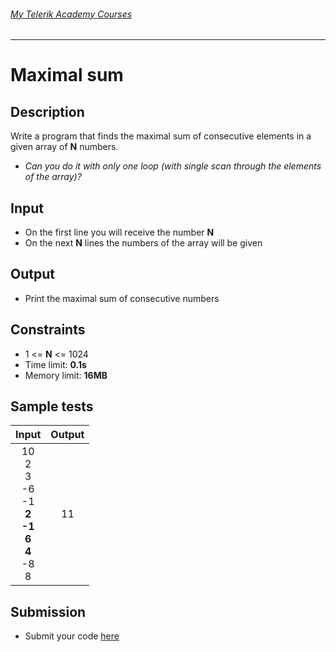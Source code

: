 ###### [My Telerik Academy Courses](https://github.com/nikolovdeyan/TelerikAcademy) 
-------------------------------------

Maximal sum
=================

## Description
Write a program that finds the maximal sum of consecutive elements in a given array of **N** numbers.

- _Can you do it with only one loop (with single scan through the elements of the array)?_

## Input
- On the first line you will receive the number **N**
- On the next **N** lines the numbers of the array will be given

## Output
- Print the maximal sum of consecutive numbers

## Constraints
- 1 <= **N** <= 1024
- Time limit: **0.1s**
- Memory limit: **16MB**

## Sample tests

| Input | Output |
|:-----:|:------:|
| 10<br>2<br>3<br>-6<br>-1<br>**2<br>-1<br>6<br>4**<br>-8<br>8 | 11 |

## Submission
- Submit your code [here](http://bgcoder.com/Contests/Compete/Index/315#7)
